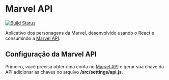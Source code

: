 # Marvel API
[![Build Status](https://travis-ci.com/marcospss/marvel-api-react.svg?branch=master)](https://travis-ci.com/marcospss/marvel-api-react)

Aplicativo dos personagens da Marvel, desenvolvido usando o React e consumindo a [Marvel API](https://developer.marvel.com/).  

## Configuração da Marvel API
Primeiro, você precisa obter uma conta no [Marvel API](https://developer.marvel.com/account) e gerar sua chave da API adicionar as chaves no arquivo **/src/settings/api.js**.
